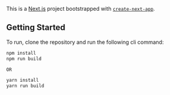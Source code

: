 This is a [Next.js](https://nextjs.org/) project bootstrapped with [`create-next-app`](https://github.com/vercel/next.js/tree/canary/packages/create-next-app).

## Getting Started

To run, clone the repository and run the following cli command:

```bash
npm install
npm run build

OR

yarn install
yarn run build
```



